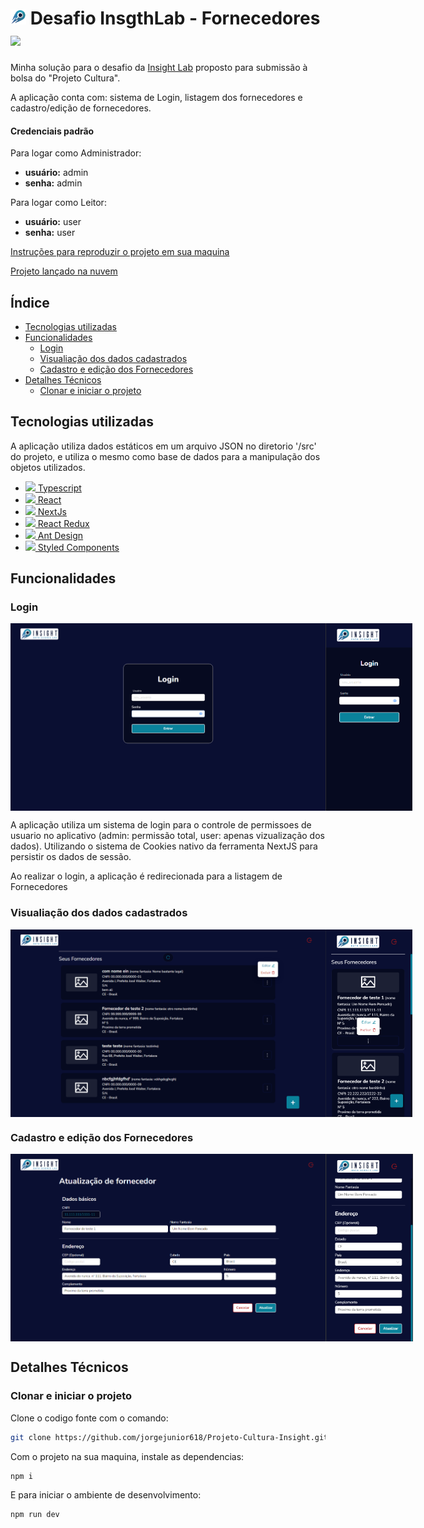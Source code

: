 # <img src="public/images/logo-insight.jpg" alt="Icone da aplicação" title="logo insight" width=25/> Desafio InsgthLab - Fornecedores <img src="https://img.shields.io/badge/next.js-000000?style=for-the-badge&logo=nextdotjs&logoColor=white"/>

  Minha solução para o desafio da [Insight Lab](https://www.insightlab.ufc.br/)  proposto para submissão à bolsa do "Projeto Cultura".

  A aplicação conta com: sistema de Login, listagem dos fornecedores e cadastro/edição de fornecedores.

#### Credenciais padrão
  Para logar como Administrador:
  - **usuário:** admin
  - **senha:** admin
  
  Para logar como Leitor:
  - **usuário:** user
  - **senha:** user

[Instruções para reproduzir o projeto em sua maquina](#clonar-e-iniciar-o-projeto)

[Projeto lançado na nuvem](#iniciar-o-programa)

## Índice

  * [Tecnologias utilizadas](#tecnologias-utilizadas)
  * [Funcionalidades](#funcionalidades)
    * [Login](#login)
    * [Visualiação dos dados cadastrados](#definição-de-nome)
    * [Cadastro e edição dos Fornecedores](#cadastro-e-edição-dos-fornecedores)
  * [Detalhes Técnicos](#detalhes-técnicos)
    * [Clonar e iniciar o projeto](#clonar-e-iniciar-o-projeto)

## Tecnologias utilizadas

  A aplicação utiliza dados estáticos em um arquivo JSON no diretorio '/src' do projeto, e utiliza o mesmo como base de dados para a manipulação dos objetos utilizados.

 - [
  <img src="https://shields.io/badge/TypeScript-3178C6?logo=TypeScript&logoColor=FFF&style=flat-square"/> Typescript
  ](https://www.typescriptlang.org/)
 - [
  <img src="https://shields.io/badge/React-3178C6?logo=React&logoColor=FFF&style=flat-square"/> React
  ](https://react.dev/) 
 - [
  <img src="https://shields.io/badge/Next.JS-000000?logo=nextdotjs&logoColor=FFF&style=flat-square"/> NextJs
  ](https://nextjs.org/)
 - [
  <img src="https://shields.io/badge/Redux-60A?logo=redux&logoColor=FFF&style=flat-square"/> React Redux
  ](https://react-redux.js.org/)
 - [
  <img src="https://shields.io/badge/Redux-3178C6?logo=antdesign&logoColor=FFF&style=flat-square"/> Ant Design
  ](https://ant.design/)
 - [
  <img src="https://shields.io/badge/-FFF?logo=styledcomponents&logoColor=60A&style=flat-square"/> Styled Components
  ](https://styled-components.com/)

## Funcionalidades

### Login

<div style="display: flex;justify-content: space-between;">
  <img src="demo/login.png" style="margin: 0 auto;" alt="Tela de login" title="Tela de login" height=300/>
  <img src="demo/login-mobile.png" style="margin: 0 auto;" alt="Tela de login" title="Tela de login" height=300/>
</div>

  A aplicação utiliza um sistema de login para o controle de permissoes de usuario no aplicativo (admin: permissão total, user: apenas vizualização dos dados). Utilizando o sistema de Cookies nativo da ferramenta NextJS para persistir os dados de sessão.

  Ao realizar o login, a aplicação é redirecionada para a listagem de Fornecedores

### Visualiação dos dados cadastrados

<div style="display: flex;justify-content: space-between;">
  <img src="demo/home.png" style="margin: 0 auto;" alt="Tela de listagem de fornecedores" title="Tela de listagem de fornecedores" height=300/>
  <img src="demo/home-mobile.png" style="margin: 0 auto;" alt="Tela de listagem de fornecedores" title="Tela de listagem de fornecedores" height=300/>
</div>

### Cadastro e edição dos Fornecedores

<div style="display: flex;justify-content: space-between;">
  <img src="demo/cadastro.png" style="margin: 0 auto;" alt="Tela de cadastro e edição de fornecedor" title="Tela de cadastro e edição de fornecedor" height=300/>
  <img src="demo/cadastro-mobile.png" style="margin: 0 auto;" alt="Tela de cadastro e edição de fornecedor" title="Tela de cadastro e edição de fornecedor" height=300/>
</div>

## Detalhes Técnicos

### Clonar e iniciar o projeto

Clone o codigo fonte com o comando:
```bash
git clone https://github.com/jorgejunior618/Projeto-Cultura-Insight.git
```
Com o projeto na sua maquina, instale as dependencias:
```bash
npm i
```
E para iniciar o ambiente de desenvolvimento:
```bash
npm run dev
```
